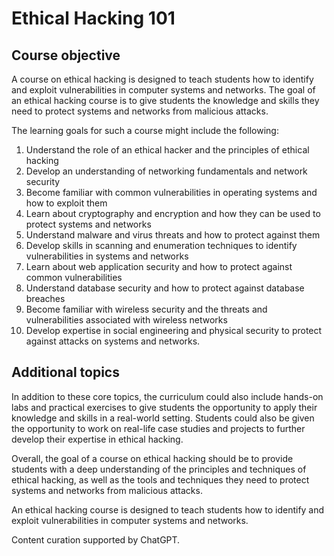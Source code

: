 # Ethical Hacking 101

## Course objective

A course on ethical hacking is designed to teach students how to identify and exploit vulnerabilities in computer systems and networks. The goal of an ethical hacking course is to give students the knowledge and skills they need to protect systems and networks from malicious attacks.

The learning goals for such a course might include the following:

1. Understand the role of an ethical hacker and the principles of ethical hacking
2. Develop an understanding of networking fundamentals and network security
3. Become familiar with common vulnerabilities in operating systems and how to exploit them
4. Learn about cryptography and encryption and how they can be used to protect systems and networks
5. Understand malware and virus threats and how to protect against them
6. Develop skills in scanning and enumeration techniques to identify vulnerabilities in systems and networks
7. Learn about web application security and how to protect against common vulnerabilities
8. Understand database security and how to protect against database breaches
9. Become familiar with wireless security and the threats and vulnerabilities associated with wireless networks
10. Develop expertise in social engineering and physical security to protect against attacks on systems and networks.

## Additional topics

In addition to these core topics, the curriculum could also include hands-on labs and practical exercises to give students the opportunity to apply their knowledge and skills in a real-world setting. Students could also be given the opportunity to work on real-life case studies and projects to further develop their expertise in ethical hacking.

Overall, the goal of a course on ethical hacking should be to provide students with a deep understanding of the principles and techniques of ethical hacking, as well as the tools and techniques they need to protect systems and networks from malicious attacks.

An ethical hacking course is designed to teach students how to identify and exploit vulnerabilities in computer systems and networks.

Content curation supported by ChatGPT.
